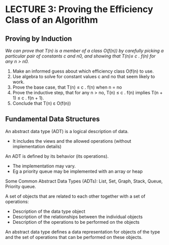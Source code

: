 # LECTURE 3: Proving the Efficiency Class of an Algorithm

## Proving by Induction

_We can prove that T(n) is a member of a class O(f(n)) by carefully picking a particular pair of constants c and n0, and showing that T(n)≤ c . f(n) for any n > n0._

1. Make an informed guess about which efficiency class O(f(n) to use.
2. Use algebra to solve for constant values c and no that seem
   likely to work.
3. Prove the base case, that T(n)
   ≤ c . f(n) when n = no
4. Prove the inductive step, that for any n > no, T(n)
   ≤ c . f(n)
   implies T(n + 1)
   ≤ c . f(n + 1).
5. Conclude that T(n) ε O(f(n))

## Fundamental Data Structures

An abstract data type (ADT) is a logical description of data.

-   It includes the views and the allowed operations (without implementation details)

An ADT is defined by its behavior (its operations).

-   The implementation may vary.
-   Eg a priority queue may be implemented with an array or heap

Some Common Abstract Data Types (ADTs): List, Set, Graph, Stack, Queue,
Priority queue.

A set of objects that are related to each other together with a set of
operations:

-   Description of the data type object
-   Description of the relationships between the individual objects
-   Description of the operations to be performed on the objects

An abstract data type defines a data representation for objects of the type and
the set of operations that can be performed on these objects.

